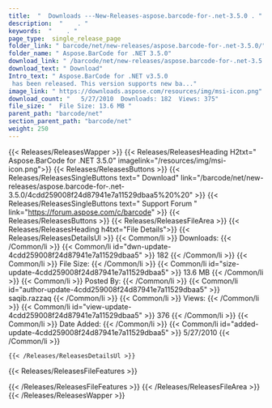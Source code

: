 ```yaml
---
title:  "  Downloads ---New-Releases-aspose.barcode-for-.net-3.5.0 . " 
description:  "    . " 
keywords:  "    . " 
page_type:  single_release_page
folder_link: " barcode/net/new-releases/aspose.barcode-for-.net-3.5.0/"
folder_name: " Aspose.BarCode for .NET 3.5.0"
download_link: " /barcode/net/new-releases/aspose.barcode-for-.net-3.5.0/4cdd259008f24d87941e7a11529dbaa5"
download_text: " Download"
Intro_text: " Aspose.BarCode for .NET v3.5.0
 has been released. This version supports new ba..."
image_link: " https://downloads.aspose.com/resources/img/msi-icon.png"
download_count: "   5/27/2010  Downloads: 182  Views: 375"
file_size: "  File Size: 13.6 MB "
parent_path: "barcode/net"
section_parent_path: "barcode/net"
weight: 250 
---
```


{{< Releases/ReleasesWapper >}}
  {{< Releases/ReleasesHeading H2txt=" Aspose.BarCode for .NET 3.5.0" imagelink="/resources/img/msi-icon.png">}}
  {{< Releases/ReleasesButtons >}}
    {{< Releases/ReleasesSingleButtons text=" Download" link="/barcode/net/new-releases/aspose.barcode-for-.net-3.5.0/4cdd259008f24d87941e7a11529dbaa5%20%20" >}}
    {{< Releases/ReleasesSingleButtons text=" Support Forum " link="https://forum.aspose.com/c/barcode" >}}
  {{< Releases/ReleasesButtons >}}
  {{< Releases/ReleasesFileArea >}}
    {{< Releases/ReleasesHeading h4txt="File Details">}}
    {{< Releases/ReleasesDetailsUl >}}
            {{< Common/li  >}} Downloads: {{< /Common/li >}} 
      {{< Common/li id="dwn-update-4cdd259008f24d87941e7a11529dbaa5" >}} 182 {{< /Common/li >}} 
      {{< Common/li  >}} File Size: {{< /Common/li >}} 
      {{< Common/li id="size-update-4cdd259008f24d87941e7a11529dbaa5" >}} 13.6 MB {{< /Common/li >}} 
      {{< Common/li  >}} Posted By: {{< /Common/li >}} 
      {{< Common/li id="author-update-4cdd259008f24d87941e7a11529dbaa5" >}} saqib.razzaq {{< /Common/li >}} 
      {{< Common/li  >}} Views: {{< /Common/li >}} 
      {{< Common/li id="view-update-4cdd259008f24d87941e7a11529dbaa5" >}} 376 {{< /Common/li >}} 
      {{< Common/li  >}} Date Added: {{< /Common/li >}} 
      {{< Common/li id="added-update-4cdd259008f24d87941e7a11529dbaa5" >}} 5/27/2010 {{< /Common/li >}} 

    {{< /Releases/ReleasesDetailsUl >}}

  {{< Releases/ReleasesFileFeatures >}}
      
  {{< /Releases/ReleasesFileFeatures >}}
 {{< /Releases/ReleasesFileArea >}}
{{< /Releases/ReleasesWapper >}}


